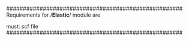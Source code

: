 #####################################################
Requirements for /**Elastic**/ module are

must:
    scf file
#####################################################
